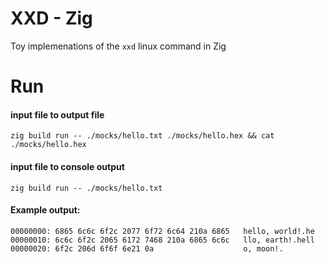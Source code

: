 # XXD - Zig

Toy implemenations of the `xxd` linux command in Zig

# Run

#### input file to output file
```shell
zig build run -- ./mocks/hello.txt ./mocks/hello.hex && cat ./mocks/hello.hex
```

#### input file to console output
```shell
zig build run -- ./mocks/hello.txt
```

#### Example output:
```
00000000: 6865 6c6c 6f2c 2077 6f72 6c64 210a 6865   hello, world!.he
00000010: 6c6c 6f2c 2065 6172 7468 210a 6865 6c6c   llo, earth!.hell
00000020: 6f2c 206d 6f6f 6e21 0a                    o, moon!.
```

